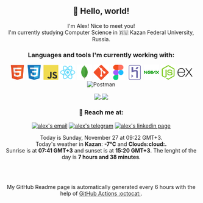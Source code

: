 <div page align="center">
  <h2>👋 Hello, world!</h2>
  <p>
    I'm Alex! Nice to meet you! <br />
    I'm currently studying Computer Science in 🇷🇺 Kazan Federal University,
    Russia.
  </p>
  <h3>Languages and tools I'm currently working with:</h3>
  <p>
    <img
      alt="HTML"
      width="40px"
      src="https://raw.githubusercontent.com/devicons/devicon/master/icons/html5/html5-original.svg"
    />
    <img
      alt="CSS"
      width="40px"
      src="https://raw.githubusercontent.com/devicons/devicon/master/icons/css3/css3-original.svg"
    />
    <img
      alt="JavaScript"
      width="40px"
      src="https://raw.githubusercontent.com/devicons/devicon/master/icons/javascript/javascript-original.svg"
    />
    <img
      alt="React"
      width="40px"
      src="https://raw.githubusercontent.com/devicons/devicon/master/icons/react/react-original.svg"
    />
    <img
      alt="Mongo"
      width="40px"
      src="https://raw.githubusercontent.com/devicons/devicon/master/icons/mongodb/mongodb-original.svg"
    />
    <img
      alt="Git"
      width="40px"
      src="https://raw.githubusercontent.com/devicons/devicon/master/icons/git/git-original.svg"
    />
    <img
      alt="Figma"
      width="40px"
      src="https://raw.githubusercontent.com/devicons/devicon/master/icons/figma/figma-original.svg"
    />
    <img
      alt="Heroku"
      width="40px"
      src="https://raw.githubusercontent.com/devicons/devicon/master/icons/heroku/heroku-original.svg"
    />
    <img
      alt="Nginx"
      width="40px"
      src="https://raw.githubusercontent.com/devicons/devicon/master/icons/nginx/nginx-original.svg"
    />
    <img
      alt="Nodejs"
      width="40px"
      src="https://raw.githubusercontent.com/devicons/devicon/master/icons/nodejs/nodejs-original.svg"
    />
    <img
      alt="Express"
      width="40px"
      src="https://raw.githubusercontent.com/devicons/devicon/master/icons/express/express-original.svg"
    />
    <img
      alt="Postman"
      width="40px"
      src="https://logowiki.net/uploads/logo/p/postman.svg"
    />
  </p>

  <div class="github-stats">
    <a href="https://github.com/vakhitovalex" target="_blank">
      <img
        align="center"
        height="135px"
        src="https://github-readme-stats.vercel.app/api/top-langs/?username=vakhitovalex&layout=compact&bg_color=0,f2fcfe,1c92d2&title_color=383535&text_color=383535"
      />
    </a>
    <a href="https://github.com/vakhitovalex" target="_blank">
      <img
        align="center"
        height="135px"
        src="https://github-readme-stats.vercel.app/api?username=vakhitovalex&count_private=true&show_icons=true&bg_color=0,1c92d2,f2fcfe&title_color=383535&text_color=383535&hide=stars,issues,contribs&icon_color=383535"
      />
    </a>
    <br />
  </div>

  <h3>📱 Reach me at:</h3>
  <p>
    <a href="mailto:vakhitovalex@gmail.com" target="_blank"
      ><img
        src="https://upload.wikimedia.org/wikipedia/commons/7/7e/Gmail_icon_%282020%29.svg"
        alt="alex's email"
        height="30"
        width="40"
    /></a>
    <a href="https://t.me/vakhal" target="_blank"
      ><img
        src="https://upload.wikimedia.org/wikipedia/commons/8/82/Telegram_logo.svg"
        alt="alex's telegram"
        height="30"
        width="40"
    /></a>
    <a href="https://linkedin.com/in/alex-vakhitov" target="_blank"
      ><img
        src="https://content.linkedin.com/content/dam/me/business/en-us/amp/brand-site/v2/bg/LI-Bug.svg.original.svg"
        alt="alex's linkedin page"
        height="30"
        width="40"
    /></a>
  </p>

  <p>
    Today is Sunday, November 27 at 09:22 GMT+3. <br />Today's weather in <b>Kazan</b>:
    <b>-7°C</b> and
    <b>Clouds:cloud:.</b> <br />Sunrise is at
    <b>07:41 GMT+3</b> and sunset is at <b>15:20 GMT+3</b
    >. The lenght of the day is
    <b>7 hours and 38 minutes</b>.
  </p>
  <br />
  <!-- <p>What I recenlty listened in Spotify to focus on my tasks:</p>
  <div>
    <a align="center" href="https://spotify.com/">
      <img
        src=""
        alt="song cover"
        title=" by "
      />
    </a>
    <a align="center" href="https://spotify.com/">
      <img
        src=""
        alt="song cover"
        title=" by "
      />
    </a>
    <a align="center" href="https://spotify.com/">
      <img
        src=""
        alt="song cover"
        title=" by "
      />
    </a>
  </div> -->
  <br />
  <p>
    My GitHub Readme page is automatically generated every 6 hours with the help
    of
    <a href="https://github.com/features/actions" target="_blank">
      GitHub Actions :octocat:</a
    >.
  </p>
</div>
